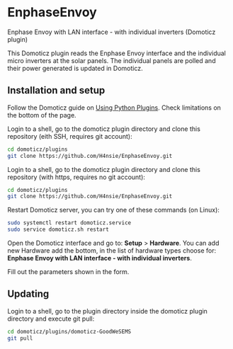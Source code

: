 # EnphaseEnvoy
Enphase Envoy with LAN interface - with individual inverters (Domoticz plugin)

This Domoticz plugin reads the Enphase Envoy interface and the individual micro inverters at the solar panels. The individual panels are polled and their power generated is updated in Domoticz.

Installation and setup
----------------------

Follow the Domoticz guide on [Using Python Plugins](https://www.domoticz.com/wiki/Using_Python_plugins). Check limitations on the bottom of the page.

Login to a shell, go to the domoticz plugin directory and clone this repository (eith SSH, requires git account):
```bash
cd domoticz/plugins
git clone https://github.com/H4nsie/EnphaseEnvoy.git
```

Login to a shell, go to the domoticz plugin directory and clone this repository (with https, requires no git account):
```bash
cd domoticz/plugins
git clone https://github.com/H4nsie/EnphaseEnvoy.git
```

Restart Domoticz server, you can try one of these commands (on Linux):
```bash
sudo systemctl restart domoticz.service
sudo service domoticz.sh restart
```

Open the Domoticz interface and go to: **Setup** > **Hardware**. You can add new Hardware add the bottom, in the list of hardware types choose for: **Enphase Envoy with LAN interface - with individual inverters**.

Fill out the parameters shown in the form.

Updating
--------
Login to a shell, go to the plugin directory inside the domoticz plugin directory and execute git pull:
```bash
cd domoticz/plugins/domoticz-GoodWeSEMS
git pull
```
